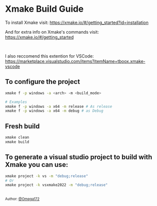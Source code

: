 # Xmake Build Guide
To install Xmake visit: https://xmake.io/#/getting_started?id=installation

And for extra info on Xmake's commands visit: https://xmake.io/#/getting_started

<br>

I also reccomend this extention for VSCode: https://marketplace.visualstudio.com/items?itemName=tboox.xmake-vscode

## To configure the project
```bash
xmake f -p windows -a <arch> -m <build_mode>

# Examples
xmake f -p windows -a x64 -m release # As release 
xmake f -p windows -a x64 -m debug # as Debug
```

## Fresh build
```bash
xmake clean
xmake build
```

## To generate a visual studio project to build with Xmake you can use:
```bash
xmake project -k vs -m "debug;release"
# Or
xmake project -k vsxmake2022 -m "debug;release"
```


<br><sub>Author: [@Omega172</sub>](https://github.com/Omega172) 
